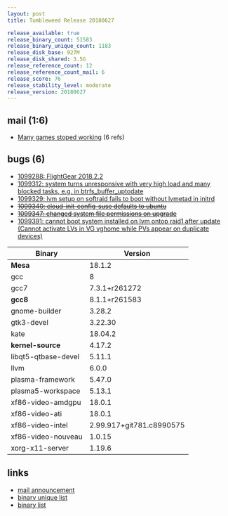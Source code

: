 ```yaml
---
layout: post
title: Tumbleweed Release 20180627

release_available: true
release_binary_count: 51583
release_binary_unique_count: 1183
release_disk_base: 927M
release_disk_shared: 3.5G
release_reference_count: 12
release_reference_count_mail: 6
release_score: 76
release_stability_level: moderate
release_version: 20180627
---
```


## mail (1:6)

- [Many games stoped working](https://lists.opensuse.org/opensuse-factory/2018-07/msg00001.html) (6 refs)

## bugs (6)

<!--more-->

- [1099288: FlightGear 2018.2.2](https://bugzilla.opensuse.org/show_bug.cgi?id=1099288)
- [1099312: system turns unresponsive with very high load and many blocked tasks, e.g. in btrfs_buffer_uptodate](https://bugzilla.opensuse.org/show_bug.cgi?id=1099312)
- [1099329: lvm setup on softraid fails to boot without lvmetad in initrd](https://bugzilla.opensuse.org/show_bug.cgi?id=1099329)
- ~~[1099340: cloud-init-config-suse defaults to ubuntu](https://bugzilla.opensuse.org/show_bug.cgi?id=1099340)~~
- ~~[1099347: changed system file permissions on upgrade](https://bugzilla.opensuse.org/show_bug.cgi?id=1099347)~~
- [1099391: cannot boot system installed on lvm ontop raid1 after update (Cannot activate LVs in VG vghome while PVs appear on duplicate devices)](https://bugzilla.opensuse.org/show_bug.cgi?id=1099391)

Binary | Version
--- | ---
**Mesa** | 18.1.2
gcc | 8
gcc7 | 7.3.1+r261272
**gcc8** | 8.1.1+r261583
gnome-builder | 3.28.2
gtk3-devel | 3.22.30
kate | 18.04.2
**kernel-source** | 4.17.2
libqt5-qtbase-devel | 5.11.1
llvm | 6.0.0
plasma-framework | 5.47.0
plasma5-workspace | 5.13.1
xf86-video-amdgpu | 18.0.1
xf86-video-ati | 18.0.1
xf86-video-intel | 2.99.917+git781.c8990575
xf86-video-nouveau | 1.0.15
xorg-x11-server | 1.19.6

## links

- [mail announcement](https://lists.opensuse.org/opensuse-factory/2018-06/msg00352.html)
- [binary unique list](http://download.tumbleweed.boombatower.com/20180627/rpm.unique.list)
- [binary list](http://download.tumbleweed.boombatower.com/20180627/rpm.list)
